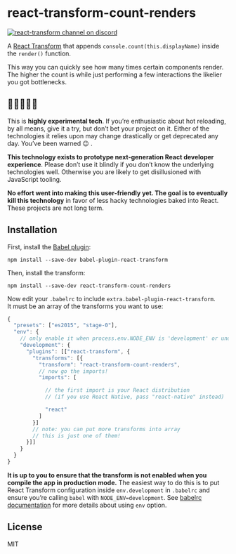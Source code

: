 # react-transform-count-renders

[![react-transform channel on discord](https://img.shields.io/badge/discord-react--transform%40reactiflux-61DAFB.svg?style=flat-square)](http://www.reactiflux.com)

A [React Transform](https://github.com/gaearon/babel-plugin-react-transform) that appends `console.count(this.displayName)` inside the `render()` function.

This way you can quickly see how many times certain components render. The higher the count is while just performing a few interactions the likelier you got bottlenecks.

## 🚧🚧🚧🚧🚧

This is **highly experimental tech**. If you’re enthusiastic about hot reloading, by all means, give it a try, but don’t bet your project on it. Either of the technologies it relies upon may change drastically or get deprecated any day. You’ve been warned 😉 .

**This technology exists to prototype next-generation React developer experience**. Please don’t use it blindly if you don’t know the underlying technologies well. Otherwise you are likely to get disillusioned with JavaScript tooling.

**No effort went into making this user-friendly yet. The goal is to eventually kill this technology** in favor of less hacky technologies baked into React. These projects are not long term.

## Installation

First, install the [Babel plugin](https://github.com/gaearon/babel-plugin-react-transform):

```
npm install --save-dev babel-plugin-react-transform
```

Then, install the transform:

```
npm install --save-dev react-transform-count-renders
```

Now edit your `.babelrc` to include `extra.babel-plugin-react-transform`.  
It must be an array of the transforms you want to use:

```js
{
  "presets": ["es2015", "stage-0"],
  "env": {
    // only enable it when process.env.NODE_ENV is 'development' or undefined
    "development": {
      "plugins": [["react-transform", {
        "transforms": [{
          "transform": "react-transform-count-renders",
          // now go the imports!
          "imports": [

            // the first import is your React distribution
            // (if you use React Native, pass "react-native" instead)

            "react"
          ]
        }]
        // note: you can put more transforms into array
        // this is just one of them!
      }]]
    }
  }
}
```

**It is up to you to ensure that the transform is not enabled when you compile the app in production mode.** The easiest way to do this is to put React Transform configuration inside `env.development` in `.babelrc` and ensure you’re calling `babel` with `NODE_ENV=development`. See [babelrc documentation](https://babeljs.io/docs/usage/babelrc/#env-option) for more details about using `env` option.

## License

MIT

